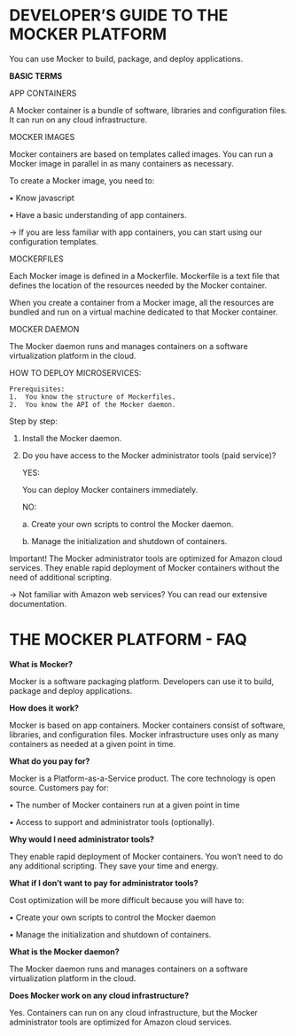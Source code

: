 <h1> DEVELOPER’S GUIDE TO THE MOCKER PLATFORM </h1>

You can use Mocker to build, package, and deploy applications.

**BASIC TERMS** 

APP CONTAINERS	

A Mocker container is a bundle of software, libraries and configuration files. It can run on any cloud infrastructure.

MOCKER IMAGES	

Mocker containers are based on templates called images. You can run a Mocker image in parallel in as many containers as necessary.

To create a Mocker image, you need to:

•	Know javascript

•	Have a basic understanding of app containers. 

->	If you are less familiar with app containers, you can start using our configuration templates.

MOCKERFILES	

Each Mocker image is defined in a Mockerfile. Mockerfile is a text file that defines the location of the resources needed by the Mocker container. 

When you create a container from a Mocker image, all the resources are bundled and run on a virtual machine dedicated to that Mocker container.

MOCKER DAEMON	

The Mocker daemon runs and manages containers on a software virtualization platform in the cloud.

HOW TO DEPLOY MICROSERVICES:

	Prerequisites:
	1.	You know the structure of Mockerfiles.
	2.	You know the API of the Mocker daemon.

Step by step:
1.	Install the Mocker daemon.
2.	Do you have access to the Mocker administrator tools (paid service)?

	YES:	
	
	You can deploy Mocker containers immediately.

	NO:	
	
	a. Create your own scripts to control the Mocker daemon.

	b. Manage the initialization and shutdown of containers.
	 


Important!
The Mocker administrator tools are optimized for Amazon cloud services. They enable rapid deployment of Mocker containers without the need of additional scripting. 

->	Not familiar with Amazon web services? You can read our extensive documentation.


<h1> THE MOCKER PLATFORM - FAQ </h1>

**What is Mocker?**

Mocker is a software packaging platform. Developers can use it to build, package and deploy applications. 

**How does it work?**

Mocker is based on app containers. Mocker containers consist of software, libraries, and configuration files. Mocker infrastructure uses only as many containers as needed at a given point in time.

**What do you pay for?**

Mocker is a Platform-as-a-Service product. The core technology is open source. Customers pay for: 

•	The number of Mocker containers run at a given point in time

•	Access to support and administrator tools (optionally).

**Why would I need administrator tools?**

They enable rapid deployment of Mocker containers. You won’t need to do any additional scripting. They save your time and energy.

**What if I don’t want to pay for administrator tools?**

Cost optimization will be more difficult because you will have to:

•	Create your own scripts to control the Mocker daemon

•	Manage the initialization and shutdown of containers.

**What is the Mocker daemon?**

The Mocker daemon runs and manages containers on a software virtualization platform in the cloud.

**Does Mocker work on any cloud infrastructure?**

Yes. Containers can run on any cloud infrastructure, but the Mocker administrator tools are optimized for Amazon cloud services. 


